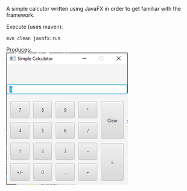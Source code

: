 A simple calcutor written using JavaFX in order to get familiar with the framework.

Execute (uses maven):
```
mvn clean javafx:run
```

Produces:
<br>
<img src="./resources/calculator.png">
